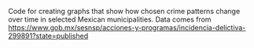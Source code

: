 Code for creating graphs that show how chosen crime patterns change over time in selected Mexican municipalities.
Data comes from https://www.gob.mx/sesnsp/acciones-y-programas/incidencia-delictiva-299891?state=published
